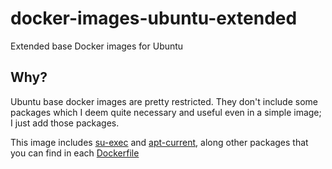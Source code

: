 # docker-images-ubuntu-extended
Extended base Docker images for Ubuntu

## Why?
Ubuntu base docker images are pretty restricted. They don't include some packages which I deem
quite necessary and useful even in a simple image; I just add those packages.

This image includes [su-exec](https://github.com/ncopa/su-exec) and [apt-current](https://github.com/alanfranz/apt-current), along
other packages that you can find in each [Dockerfile](trusty/Dockerfile)
